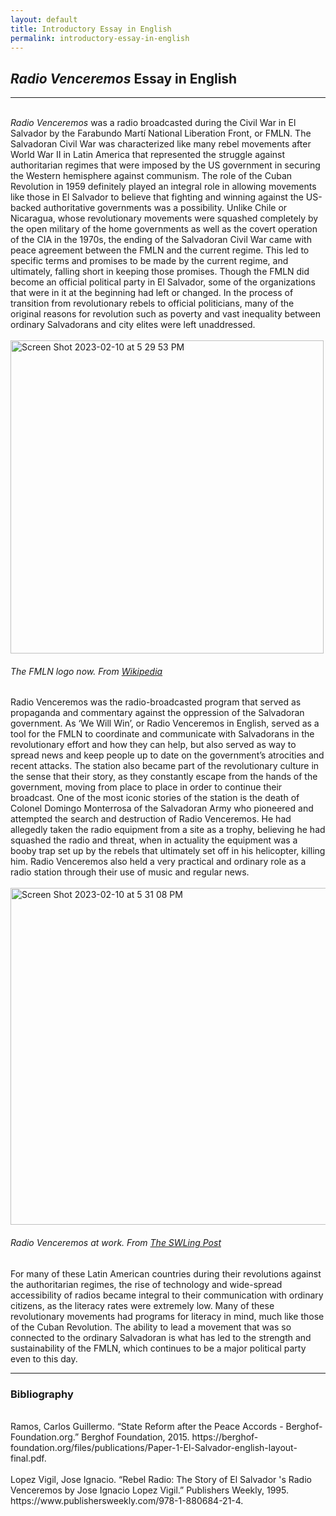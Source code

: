 ```yaml
---
layout: default
title: Introductory Essay in English
permalink: introductory-essay-in-english
---
```

<!-- Add an essay or interpretive material below this line,
using HTML or markdown.  Do not modify this file above this line -->
<h2><i>Radio Venceremos</i> Essay in English </h2>
<hr>
<br>
<i>Radio Venceremos</i> was a radio broadcasted during the Civil War in El Salvador by the Farabundo Martí National Liberation Front, or FMLN. The Salvadoran Civil War was characterized like many rebel movements after World War II in Latin America that represented the struggle against authoritarian regimes that were imposed by the US government in securing the Western hemisphere against communism. The role of the Cuban Revolution in 1959 definitely played an integral role in allowing movements like those in El Salvador to believe that fighting and winning against the US-backed authoritative governments was a possibility. Unlike Chile or Nicaragua, whose revolutionary movements were squashed completely by the open military of the home governments as well as the covert operation of the CIA in the 1970s, the ending of the Salvadoran Civil War came with peace agreement between the FMLN and the current regime. This led to specific terms and promises to be made by the current regime, and ultimately, falling short in keeping those promises. Though the FMLN did become an official political party in El Salvador, some of the organizations that were in it at the beginning had left or changed. In the process of transition from revolutionary rebels to official politicians, many of the original reasons for revolution such as poverty and vast inequality between ordinary Salvadorans and city elites were left unaddressed. 
<br>
<br>
<img width="501" alt="Screen Shot 2023-02-10 at 5 29 53 PM" src="https://user-images.githubusercontent.com/122332459/218221500-c9e85ead-dfb9-42c6-a710-eb775249ab6e.png">
<br>
<h6>The FMLN logo now. From <a href="https://commons.wikimedia.org/wiki/File:Flag_of_FMLN.jpg">Wikipedia</a></h6>
Radio Venceremos was the radio-broadcasted program that served as propaganda and commentary against the oppression of the Salvadoran government. As ‘We Will Win’, or Radio Venceremos in English, served as a tool for the FMLN to coordinate and communicate with Salvadorans in the revolutionary effort and how they can help, but also served as way to spread news and keep people up to date on the government’s atrocities and recent attacks. The station also became part of the revolutionary culture in the sense that their story, as they constantly escape from the hands of the government, moving from place to place in order to continue their broadcast. One of the most iconic stories of the station is the death of Colonel Domingo Monterrosa of the Salvadoran Army who pioneered and attempted the search and destruction of Radio Venceremos. He had allegedly taken the radio equipment from a site as a trophy, believing he had squashed the radio and threat, when in actuality the equipment was a booby trap set up by the rebels that ultimately set off in his helicopter, killing him. Radio Venceremos also held a very practical and ordinary role as a radio station through their use of music and regular news. 
<br>
<br>
<img width="539" alt="Screen Shot 2023-02-10 at 5 31 08 PM" src="https://user-images.githubusercontent.com/122332459/218221634-2da09cae-eada-4591-a788-b44951cc871f.png">
<br>
<h6><i>Radio Venceremos</i> at work. From <a href="https://swling.com/blog/2019/06/radio-venceremos-a-salvadoran-civil-war-underground-station/">The SWLing Post</a></h6>
For many of these Latin American countries during their revolutions against the authoritarian regimes, the rise of technology and wide-spread accessibility of radios became integral to their communication with ordinary citizens, as the literacy rates were extremely low. Many of these revolutionary movements had programs for literacy in mind, much like those of the Cuban Revolution. The ability to lead a movement that was so connected to the ordinary Salvadoran is what has led to the strength and sustainability of the FMLN, which continues to be a major political party even to this day. 
<br>
<hr>
<h3>Bibliography</h3>
<br>
Ramos, Carlos Guillermo. “State Reform after the Peace Accords - Berghof-Foundation.org.” Berghof Foundation, 2015. https://berghof-foundation.org/files/publications/Paper-1-El-Salvador-english-layout-final.pdf. 
<br>
<br>
Lopez Vigil, Jose Ignacio. “Rebel Radio: The Story of El Salvador 's Radio Venceremos by Jose Ignacio Lopez Vigil.” Publishers Weekly, 1995. https://www.publishersweekly.com/978-1-880684-21-4. 
